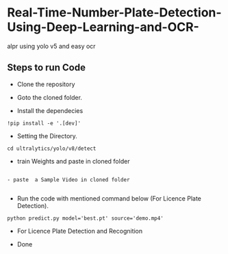 # Real-Time-Number-Plate-Detection-Using-Deep-Learning-and-OCR-
alpr using yolo v5 and easy ocr
## Steps to run Code

- Clone the repository

- Goto the cloned folder.

- Install the dependecies
```
!pip install -e '.[dev]'

```

- Setting the Directory.
```
cd ultralytics/yolo/v8/detect
```


- train Weights and paste in cloned folder 
```

- paste  a Sample Video in cloned folder


```
- Run the code with mentioned command below (For Licence Plate Detection).
```
python predict.py model='best.pt' source='demo.mp4'
```

- For Licence Plate Detection and Recognition

- Done
